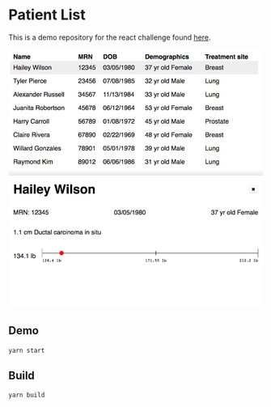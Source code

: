 # Patient List
This is a demo repository for the react challenge found [here](https://github.com/thearrow/react-challenge).

![screenshot](/assets/screenshot.png?raw=true)

## Demo
```sh
yarn start
```

## Build
```sh
yarn build
```
